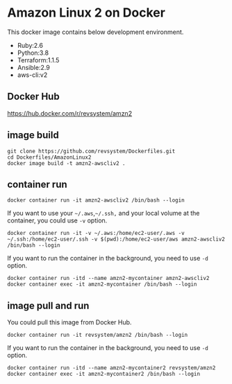 # Amazon Linux 2 on Docker

This docker image contains below development environment.

- Ruby:2.6
- Python:3.8
- Terraform:1.1.5
- Ansible:2.9
- aws-cli:v2

## Docker Hub

<https://hub.docker.com/r/revsystem/amzn2>

## image build

```shell
git clone https://github.com/revsystem/Dockerfiles.git
cd Dockerfiles/AmazonLinux2
docker image build -t amzn2-awscliv2 .
```

## container run

```shell
docker container run -it amzn2-awscliv2 /bin/bash --login
```

If you want to use your `~/.aws`,`~/.ssh,` and your local volume at the container, you could use `-v` option.

```shell
docker container run -it -v ~/.aws:/home/ec2-user/.aws -v ~/.ssh:/home/ec2-user/.ssh -v $(pwd):/home/ec2-user/aws amzn2-awscliv2 /bin/bash --login
```

If you want to run the container in the background, you need to use `-d` option.

```shell
docker container run -itd --name amzn2-mycontainer amzn2-awscliv2
docker container exec -it amzn2-mycontainer /bin/bash --login
```

## image pull and run

You could pull this image from Docker Hub.

```shell
docker container run -it revsystem/amzn2 /bin/bash --login
```

If you want to run the container in the background, you need to use `-d` option.

```shell
docker container run -itd --name amzn2-mycontainer2 revsystem/amzn2
docker container exec -it amzn2-mycontainer2 /bin/bash --login
```
